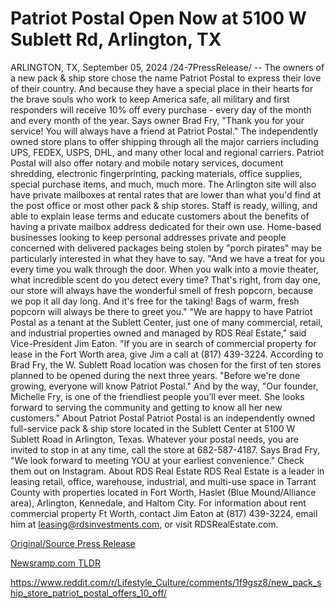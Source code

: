 # Patriot Postal Open Now at 5100 W Sublett Rd, Arlington, TX

ARLINGTON, TX, September 05, 2024 /24-7PressRelease/ -- The owners of a new pack & ship store chose the name Patriot Postal to express their love of their country. And because they have a special place in their hearts for the brave souls who work to keep America safe, all military and first responders will receive 10% off every purchase - every day of the month and every month of the year. Says owner Brad Fry, "Thank you for your service! You will always have a friend at Patriot Postal."  The independently owned store plans to offer shipping through all the major carriers including UPS, FEDEX, USPS, DHL, and many other local and regional carriers. Patriot Postal will also offer notary and mobile notary services, document shredding, electronic fingerprinting, packing materials, office supplies, special purchase items, and much, much more.  The Arlington site will also have private mailboxes at rental rates that are lower than what you'd find at the post office or most other pack & ship stores. Staff is ready, willing, and able to explain lease terms and educate customers about the benefits of having a private mailbox address dedicated for their own use. Home-based businesses looking to keep personal addresses private and people concerned with delivered packages being stolen by "porch pirates" may be particularly interested in what they have to say.  "And we have a treat for you every time you walk through the door. When you walk into a movie theater, what incredible scent do you detect every time? That's right, from day one, our store will always have the wonderful smell of fresh popcorn, because we pop it all day long. And it's free for the taking! Bags of warm, fresh popcorn will always be there to greet you."  "We are happy to have Patriot Postal as a tenant at the Sublett Center, just one of many commercial, retail, and industrial properties owned and managed by RDS Real Estate," said Vice-President Jim Eaton. "If you are in search of commercial property for lease in the Fort Worth area, give Jim a call at (817) 439-3224.  According to Brad Fry, the W. Sublett Road location was chosen for the first of ten stores planned to be opened during the next three years. "Before we're done growing, everyone will know Patriot Postal." And by the way, "Our founder, Michelle Fry, is one of the friendliest people you'll ever meet. She looks forward to serving the community and getting to know all her new customers."  About Patriot Postal Patriot Postal is an independently owned full-service pack & ship store located in the Sublett Center at 5100 W Sublett Road in Arlington, Texas. Whatever your postal needs, you are invited to stop in at any time, call the store at 682-587-4187. Says Brad Fry, "We look forward to meeting YOU at your earliest convenience." Check them out on Instagram.  About RDS Real Estate RDS Real Estate is a leader in leasing retail, office, warehouse, industrial, and multi-use space in Tarrant County with properties located in Fort Worth, Haslet (Blue Mound/Alliance area), Arlington, Kennedale, and Haltom City. For information about rent commercial property Ft Worth, contact Jim Eaton at (817) 439-3224, email him at leasing@rdsinvestments.com, or visit RDSRealEstate.com. 

[Original/Source Press Release](https://www.24-7pressrelease.com/press-release/513806/patriot-postal-open-now-at-5100-w-sublett-rd-arlington-tx)
                    

[Newsramp.com TLDR](None) 

https://www.reddit.com/r/Lifestyle_Culture/comments/1f9gsz8/new_pack_ship_store_patriot_postal_offers_10_off/